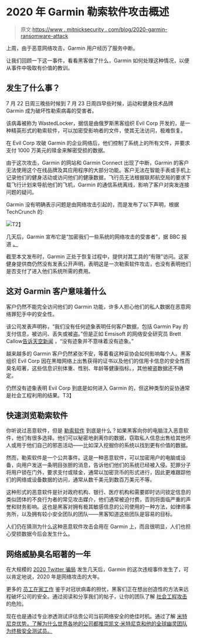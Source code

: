 # 2020 年 Garmin 勒索软件攻击概述

> 原文:[https://www . mitnicksecurity . com/blog/2020-garmin-ransomware-attack](https://www.mitnicksecurity.com/blog/2020-garmin-ransomware-attack)

上周，由于恶意网络攻击，Garmin 用户经历了服务中断。

让我们回顾一下这一事件，看看黑客做了什么，Garmin 如何处理这种情况，以便从事件中吸取有价值的教训。

## 发生了什么事？

7 月 22 日周三晚些时候到 7 月 23 日周四早些时候，运动和健身技术品牌 Garmin 成为破坏性勒索病毒的受害者。

该病毒被称为 WastedLocker，据信是由俄罗斯黑客组织 Evil Corp 开发的，是一种精英形式的勒索软件，可以加密受影响者的文件，使其无法访问，极难恢复。

在 Evil Corp 攻破 Garmin 的企业网络后，他们控制了系统上的所有文件，并要求支付 1000 万美元的赎金来解密受损的数据。

由于这次攻击，Garmin 的网站和 Garmin Connect 出现了中断，Garmin 的客户无法使用这个在线品牌及其应用程序的大部分功能。客户无法在智能手表或手机上记录他们的健身活动或访问他们的健康数据，飞行员无法根据联邦航空局的要求下载飞行计划来导航他们的飞机，Garmin 的通信系统离线，影响了客户对突发连接问题的疑问。

Garmin 没有明确表示问题是由网络攻击引起的，而是发布了以下声明，根据 TechCrunch 的[](https://techcrunch.com/2020/07/25/garmin-outage-ransomware-sources/?guccounter=1):

![](../Images/a84c1ce0c65654d22061e5cb391ee473.png)T2】

几天后，Garmin 宣布它是“加密我们一些系统的网络攻击的受害者”，据 BBC 报道 [。](https://www.bbc.com/news/technology-53553576)

截至本文发布时，Garmin 正处于恢复过程中，提供对其工具的“有限”访问。这家健身提供商仍然没有发表公开声明，表明这是一次勒索软件攻击，也没有表明他们是否支付了进入他们系统所需的费用。

## 这对 Garmin 客户意味着什么

客户仍然不能完全访问他们的 Garmin 功能，许多人担心他们的私人数据在恶意网络罪犯手中的安全性。

该公司发表声明称，“我们没有任何迹象表明任何客户数据，包括 Garmin Pay 的支付信息，被访问、丢失或被盗。”但是正如 Emsisoft 的网络安全研究员 Brett Callow[告诉天空新闻](https://news.sky.com/story/garmin-obtains-decryption-key-after-ransomware-attack-12036761) ，“没有迹象并不意味着没有迹象。”

越来越多的 Garmin 客户仍然紧张不安，等着看这种妥协会如何影响每个人。黑客组织 Evil Corp 因在黑暗网络上出售获得的证书以及他们的信用卡信息的安全性而臭名昭著，这些信息识别体重、性别、年龄等健康指标。，其他被盗数据还不确定。

仍然没有迹象表明 Evil Corp 到底是如何进入 Garmin 的，但这种类型的妥协通常是社会工程利用的结果。T3】

## 快速浏览勒索软件

你听说过恶意软件，但是 [勒索软件](https://us.norton.com/internetsecurity-malware-ransomware-5-dos-and-donts.html) 到底是什么？如果黑客向你的电脑注入恶意软件，他们有很多选择。他们可以秘密地剥离你的数据，窃取私人信息出售给其他坏人或用于他们自己的邪恶活动——比如深入挖掘你的系统以找到更有价值的数据。

然而，勒索软件是一个公共事件。这是一种恶意软件，可以加密用户的电脑或设备，向用户发送一条明目张胆的消息，告诉他们他们的系统已经被入侵。犯罪分子将用户锁在门外，要求支付或赎金，通常以加密货币的形式进行，因此更难跟踪他们的网络或设备数据的访问，通常从数千美元到数百万美元不等。

这种形式的恶意软件是针对政府机构、银行、医疗机构和需要即时访问锁定信息的类似团体的不良行为者的常见攻击媒介，他们通常被迫付费，否则将面临严重的声誉和财务影响。这也是黑客对拥有极其敏感信息的公司使用的一种方法，如律师事务所，以及拥有较小安全团队的团队——黑客知道这些团队是容易的目标。

人们仍在猜测为什么这种恶意软件攻击会用在 Garmin 上，而且很明显，人们也担心受损数据今后会发生什么。

## 网络威胁臭名昭著的一年

在大规模的 [2020 Twitter 骗局](https://www.mitnicksecurity.com/blog/2020-twitter-bitcoin-scam) 发生几天后，Garmin 的这次违规事件发生了，可以肯定地说，2020 年是网络攻击的大年。

更多的 [员工在家工作](https://www.mitnicksecurity.com/blog/5-ways-to-secure-your-workforce-when-working-from-hom) 鉴于对冠状病毒的担忧，黑客们正在想出创造性的方法来远程破坏公司的安全。通过阅读和分享我们的帖子，让你的团队了解 [社会工程攻击](https://www.mitnicksecurity.com/blog/social-engineering-attacks) 的危险。

现在也是通过专业渗透测试评估贵公司当前网络安全的绝佳时机。通过了解 [米特尼克优势，了解为什么世界各地的公司都推崇凯文·米特尼克和他的全球幽灵团队为终极安全测试员。](https://www.mitnicksecurity.com/penetration-testing)